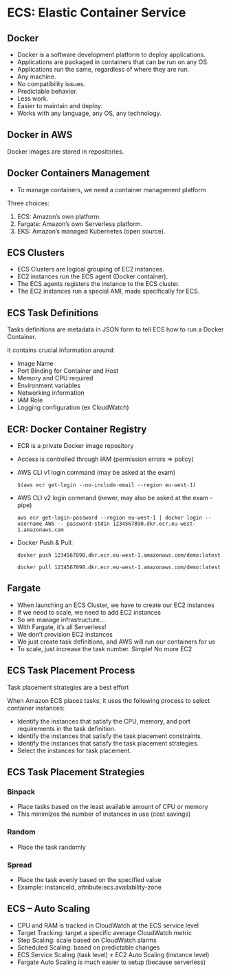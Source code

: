 # ECS: Elastic Container Service

## Docker

* Docker is a software development platform to deploy applications.
* Applications are packaged in containers that can be run on any OS.
* Applications run the same, regardless of where they are run.
* Any machine.
* No compatibility issues.
* Predictable behavior.
* Less work.
* Easier to maintain and deploy.
* Works with any language, any OS, any technology.

## Docker in AWS

Docker images are stored in repositories.

## Docker Containers Management

* To manage containers, we need a container management platform

Three choices:

1. ECS: Amazon’s own platform.
2. Fargate: Amazon’s own Serverless platform.
3. EKS: Amazon’s managed Kubernetes (open source).

## ECS Clusters

* ECS Clusters are logical grouping of EC2 instances.
* EC2 instances run the ECS agent (Docker container).
* The ECS agents registers the instance to the ECS cluster.
* The EC2 instances run a special AMI, made specifically for ECS.

## ECS Task Definitions

Tasks definitions are metadata in JSON form to tell ECS how to run a Docker Container.

It contains crucial information around:

* Image Name
* Port Binding for Container and Host
* Memory and CPU required
* Environment variables
* Networking information
* IAM Role
* Logging configuration (ex CloudWatch)

## ECR: Docker Container Registry

* ECR is a private Docker image repository
* Access is controlled through IAM (permission errors => policy)
* AWS CLI v1 login command (may be asked at the exam)

  `$(aws ecr get-login --no-include-email --region eu-west-1)`

* AWS CLI v2 login command (newer, may also be asked at the exam - pipe)

  `aws ecr get-login-password --region eu-west-1 | docker login --username AWS -- password-stdin 1234567890.dkr.ecr.eu-west-1.amazonaws.com`

* Docker Push & Pull:

  `docker push 1234567890.dkr.ecr.eu-west-1.amazonaws.com/demo:latest`

  `docker pull 1234567890.dkr.ecr.eu-west-1.amazonaws.com/demo:latest`

## Fargate

* When launching an ECS Cluster, we have to create our EC2 instances
* If we need to scale, we need to add EC2 instances
* So we manage infrastructure…
* With Fargate, it’s all Serverless!
* We don’t provision EC2 instances
* We just create task definitions, and AWS will run our containers for us
* To scale, just increase the task number. Simple! No more EC2

## ECS Task Placement Process

Task placement strategies are a best effort

When Amazon ECS places tasks, it uses the following process to select container instances:

* Identify the instances that satisfy the CPU, memory, and port requirements in the task definition.
* Identify the instances that satisfy the task placement constraints.
* Identify the instances that satisfy the task placement strategies.
* Select the instances for task placement.

## ECS Task Placement Strategies

### Binpack

* Place tasks based on the least available amount of CPU or memory
* This minimizes the number of instances in use (cost savings)

### Random

* Place the task randomly

### Spread

* Place the task evenly based on the specified value
* Example: instanceId, attribute:ecs.availability-zone

## ECS – Auto Scaling

* CPU and RAM is tracked in CloudWatch at the ECS service level
* Target Tracking: target a specific average CloudWatch metric
* Step Scaling: scale based on CloudWatch alarms
* Scheduled Scaling: based on predictable changes
* ECS Service Scaling (task level) ≠ EC2 Auto Scaling (instance level)
* Fargate Auto Scaling is much easier to setup (because serverless)
